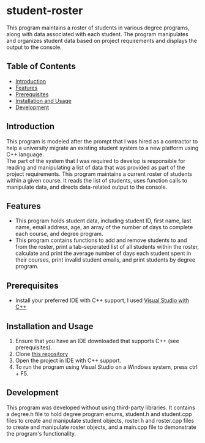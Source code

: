 # student-roster

This program maintains a roster of students in various degree programs, along with data associated with each student. 
The program manipulates and organizes student data based on project requirements and displays the output to the console.

## Table of Contents

- [Introduction](#introduction)
- [Features](#features)
- [Prerequisites](#prerequisites)
- [Installation and Usage](#installation-and-usage)
- [Development](#development)

## Introduction

This program is modeled after the prompt that I was hired as a contractor to help a university migrate an existing student system to a new platform using C++ language.  
The part of the system that I was required to develop is responsible for reading and manipulating a list of data that was provided as part of the project requirements. 
This program maintains a current roster of students within a given course.  It reads the list of students, uses function calls to manipulate data, and directs data-related 
output to the console.

## Features

- This program holds student data, including student ID, first name, last name, email address, age, an array of the number of days to complete each course, and degree program.
- This program contains functions to add and remove students to and from the roster, print a tab-seperated list of all students within the roster, calculate and print the average
  number of days each student spent in their courses, print invalid student emails, and print students by degree program.

## Prerequisites

- Install your preferred IDE with C++ support, I used [Visual Studio with C++](https://visualstudio.microsoft.com/vs/features/cplusplus/) 

## Installation and Usage

1. Ensure that you have an IDE downloaded that supports C++ (see prerequisites).
2. Clone [this repository](https://github.com/alyssapugely/student-roster)
3. Open the project in IDE with C++ support.
4. To run the program using Visual Studio on a Windows system, press ctrl + F5.

## Development

This program was developed without using third-party libraries. It contains a degree.h file to hold degree program enums, student.h and student.cpp files to create and manipulate student objects, 
roster.h and roster.cpp files to create and manipulate roster objects, and a main.cpp file to demonstrate the program's functionality.


